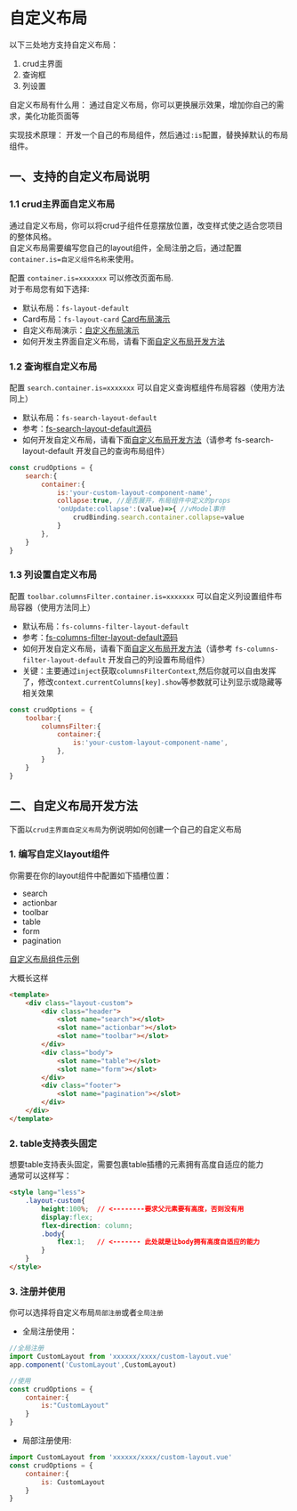 # 自定义布局
以下三处地方支持自定义布局：    
1. crud主界面
2. 查询框
3. 列设置

自定义布局有什么用： 通过自定义布局，你可以更换展示效果，增加你自己的需求，美化功能页面等

实现技术原理： 开发一个自己的布局组件，然后通过`:is`配置，替换掉默认的布局组件。


## 一、支持的自定义布局说明
### 1.1 crud主界面自定义布局
通过自定义布局，你可以将crud子组件任意摆放位置，改变样式使之适合您项目的整体风格。    
自定义布局需要编写您自己的layout组件，全局注册之后，通过配置`container.is=自定义组件名称`来使用。

配置 `container.is=xxxxxxx` 可以修改页面布局.         
对于布局您有如下选择:
* 默认布局：`fs-layout-default`
* Card布局：`fs-layout-card` [Card布局演示](http://fast-crud.docmirror.cn/antdv/#/crud/basis/layout-card)
* 自定义布局演示：[自定义布局演示](http://fast-crud.docmirror.cn/antdv/#/crud/basis/layout-card)
* 如何开发主界面自定义布局，请看下面[自定义布局开发方法](#二、自定义布局开发方法)

### 1.2 查询框自定义布局
配置 `search.container.is=xxxxxxx` 可以自定义查询框组件布局容器（使用方法同上）         

* 默认布局：`fs-search-layout-default`
* 参考：[fs-search-layout-default源码](https://github.com/fast-crud/fast-crud/blob/main/packages/fast-crud/src/components/search/layout-default.vue)
* 如何开发自定义布局，请看下面[自定义布局开发方法](#二、自定义布局开发方法)（请参考 fs-search-layout-default 开发自己的查询布局组件）
```js
const crudOptions = {
    search:{
        container:{
            is:'your-custom-layout-component-name',
            collapse:true, //是否展开，布局组件中定义的props
            'onUpdate:collapse':(value)=>{ //vModel事件
                crudBinding.search.container.collapse=value
            }
        },
    }
}
```


### 1.3 列设置自定义布局
配置 `toolbar.columnsFilter.container.is=xxxxxxx` 可以自定义列设置组件布局容器（使用方法同上）

* 默认布局：`fs-columns-filter-layout-default`
* 参考：[fs-columns-filter-layout-default源码](https://github.com/fast-crud/fast-crud/blob/main/packages/fast-crud/src/components/toolbar/fs-table-columns-filter/fs-columns-filter-layout-default.vue)
* 如何开发自定义布局，请看下面[自定义布局开发方法](#二、自定义布局开发方法)（请参考 `fs-columns-filter-layout-default` 开发自己的列设置布局组件）
* 关键：主要通过`inject`获取`columnsFilterContext`,然后你就可以自由发挥了，修改`context.currentColumns[key].show`等参数就可让列显示或隐藏等相关效果
```js
const crudOptions = {
    toolbar:{
        columnsFilter:{
            container:{
                is:'your-custom-layout-component-name',
            },
        }
    }
}
```


## 二、自定义布局开发方法


下面以`crud主界面自定义布局`为例说明如何创建一个自己的自定义布局

### 1. 编写自定义layout组件
你需要在你的layout组件中配置如下插槽位置：
* search
* actionbar
* toolbar
* table
* form
* pagination

[自定义布局组件示例](https://github.com/fast-crud/fs-admin-antdv/tree/main/src/views/crud/basis/layout-custom/custom-layout.vue)

大概长这样
```html
<template>
    <div class="layout-custom">
        <div class="header">
            <slot name="search"></slot>
            <slot name="actionbar"></slot>
            <slot name="toolbar"></slot>
        </div>
        <div class="body">
            <slot name="table"></slot>
            <slot name="form"></slot>
        </div>
        <div class="footer">
            <slot name="pagination"></slot>
        </div>
    </div>
</template>

```

### 2. table支持表头固定
想要table支持表头固定，需要包裹table插槽的元素拥有高度自适应的能力     
通常可以这样写：
```html
<style lang="less">
    .layout-custom{
        height:100%;  // <--------要求父元素要有高度，否则没有用
        display:flex;
        flex-direction: column;
        .body{
            flex:1;   // <------- 此处就是让body拥有高度自适应的能力
        }
    }
</style>
```

### 3. 注册并使用
你可以选择将自定义布局`局部注册`或者`全局注册`

* 全局注册使用：
```js
//全局注册
import CustomLayout from 'xxxxxx/xxxx/custom-layout.vue'
app.component('CustomLayout',CustomLayout)
```
```js
//使用
const crudOptions = {
    container:{
        is:"CustomLayout"
    }
}
```

* 局部注册使用:
```js
import CustomLayout from 'xxxxxx/xxxx/custom-layout.vue'
const crudOptions = {
    container:{
        is: CustomLayout
    }
}
```
